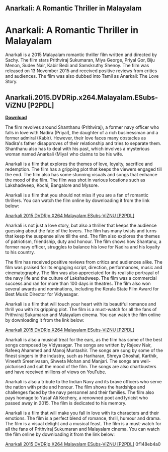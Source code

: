 ## Anarkali: A Romantic Thriller in Malayalam

 


 
# Anarkali: A Romantic Thriller in Malayalam
 
Anarkali is a 2015 Malayalam romantic thriller film written and directed by Sachy. The film stars Prithviraj Sukumaran, Miya George, Priyal Gor, Biju Menon, Sudev Nair, Kabir Bedi and Samskruthy Shenoy. The film was released on 13 November 2015 and received positive reviews from critics and audiences. The film was also dubbed into Tamil as Anarkali: The Love Story.
 
## Anarkali.2015.DVDRip.x264.Malayalam.ESubs-ViZNU [P2PDL]


[**Download**](https://poitaihanew.blogspot.com/?l=2tKft9)

 
The film revolves around Shanthanu (Prithviraj), a former navy officer who falls in love with Nadira (Priyal), the daughter of a rich businessman and a former admiral (Kabir). However, their love faces many obstacles as Nadira's father disapproves of their relationship and tries to separate them. Shanthanu also has to deal with his past, which involves a mysterious woman named Anarkali (Miya) who claims to be his wife.
 
Anarkali is a film that explores the themes of love, loyalty, sacrifice and redemption. The film has a gripping plot that keeps the viewers engaged till the end. The film also has some stunning visuals and songs that enhance the mood of the film. The film was shot in various locations such as Lakshadweep, Kochi, Bangalore and Mysore.
 
Anarkali is a film that you should not miss if you are a fan of romantic thrillers. You can watch the film online by downloading it from the link below:
 
[Anarkali 2015 DVDRip X264 Malayalam ESubs-ViZNU \[P2PDL\]](https://lexcliq.com/anarkali-2015-dvdrip-x264-malayalam-esubsviznu-p2pdl-__full__/)
  
Anarkali is not just a love story, but also a thriller that keeps the audience guessing about the fate of the lovers. The film has many twists and turns that keep the suspense alive till the end. The film also explores the themes of patriotism, friendship, duty and honour. The film shows how Shantanu, a former navy officer, struggles to balance his love for Nadira and his loyalty to his country.
 
The film has received positive reviews from critics and audiences alike. The film was praised for its engaging script, direction, performances, music and cinematography. The film was also appreciated for its realistic portrayal of the navy life and the culture of Lakshadweep. The film was a commercial success and ran for more than 100 days in theatres. The film also won several awards and nominations, including the Kerala State Film Award for Best Music Director for Vidyasagar.
 
Anarkali is a film that will touch your heart with its beautiful romance and thrill you with its gripping plot. The film is a must-watch for all the fans of Prithviraj Sukumaran and Malayalam cinema. You can watch the film online by downloading it from the link below:
 
[Anarkali 2015 DVDRip X264 Malayalam ESubs-ViZNU \[P2PDL\]](https://lexcliq.com/anarkali-2015-dvdrip-x264-malayalam-esubsviznu-p2pdl-__full__/)
  
Anarkali is also a musical treat for the ears, as the film has some of the best songs composed by Vidyasagar. The songs are written by Rajeev Nair, Rafeeq Ahammed and Manoj Muntashir. The songs are sung by some of the finest singers in the industry, such as Hariharan, Shreya Ghoshal, Karthik, Vineeth Sreenivasan, Shweta Mohan and Manjari. The songs are well-picturised and suit the mood of the film. The songs are also chartbusters and have received millions of views on YouTube.
 
Anarkali is also a tribute to the Indian Navy and its brave officers who serve the nation with pride and honour. The film shows the hardships and challenges faced by the navy personnel and their families. The film also pays homage to Yusaf Ali Kechery, a renowned poet and lyricist who passed away in 2015. The film is dedicated to his memory.
 
Anarkali is a film that will make you fall in love with its characters and their emotions. The film is a perfect blend of romance, thrill, humour and drama. The film is a visual delight and a musical feast. The film is a must-watch for all the fans of Prithviraj Sukumaran and Malayalam cinema. You can watch the film online by downloading it from the link below:
 
[Anarkali 2015 DVDRip X264 Malayalam ESubs-ViZNU \[P2PDL\]](https://lexcliq.com/anarkali-2015-dvdrip-x264-malayalam-esubsviznu-p2pdl-__full__/)
 0f148eb4a0
